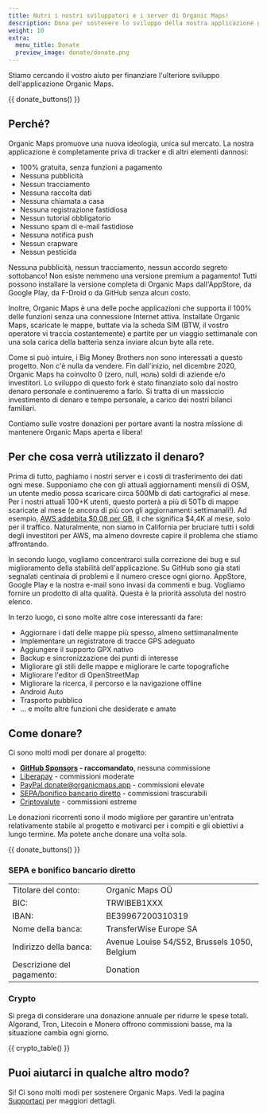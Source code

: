 ```yaml
---
title: Nutri i nostri sviluppatori e i server di Organic Maps!
description: Dona per sostenere lo sviluppo della nostra applicazione gratuita
weight: 10
extra:
  menu_title: Donate
  preview_image: donate/donate.png
---
```


Stiamo cercando il vostro aiuto per finanziare l'ulteriore sviluppo dell'applicazione Organic Maps.

{{ donate_buttons() }}

## Perché?

Organic Maps promuove una nuova ideologia, unica sul mercato. La nostra applicazione è completamente priva di tracker e di altri elementi dannosi:

- 100% gratuita, senza funzioni a pagamento
- Nessuna pubblicità
- Nessun tracciamento
- Nessuna raccolta dati
- Nessuna chiamata a casa
- Nessuna registrazione fastidiosa
- Nessun tutorial obbligatorio
- Nessuno spam di e-mail fastidiose
- Nessuna notifica push
- Nessun crapware
- Nessun pesticida

Nessuna pubblicità, nessun tracciamento, nessun accordo segreto sottobanco! Non esiste nemmeno una versione premium a pagamento! Tutti possono installare la versione completa di Organic Maps dall'AppStore, da Google Play, da F-Droid o da GitHub senza alcun costo.

Inoltre, Organic Maps è una delle poche applicazioni che supporta il 100% delle funzioni senza una connessione Internet attiva. Installate Organic Maps, scaricate le mappe, buttate via la scheda SIM (BTW, il vostro operatore vi traccia costantemente) e partite per un viaggio settimanale con una sola carica della batteria senza inviare alcun byte alla rete.

Come si può intuire, i Big Money Brothers non sono interessati a questo progetto. Non c'è nulla da vendere. Fin dall'inizio, nel dicembre 2020, Organic Maps ha coinvolto 0 (zero, null, ноль) soldi di aziende e/o investitori. Lo sviluppo di questo fork è stato finanziato solo dal nostro denaro personale e continueremo a farlo. Si tratta di un massiccio investimento di denaro e tempo personale, a carico dei nostri bilanci familiari.

Contiamo sulle vostre donazioni per portare avanti la nostra missione di mantenere Organic Maps aperta e libera!

## Per che cosa verrà utilizzato il denaro?

Prima di tutto, paghiamo i nostri server e i costi di trasferimento dei dati ogni mese. Supponiamo che con gli attuali aggiornamenti mensili di OSM, un utente medio possa scaricare circa 500Mb di dati cartografici al mese. Per i nostri attuali 100+K utenti, questo porterà a più di 50Tb di mappe scaricate al mese (e ancora di più con gli aggiornamenti settimanali!). Ad esempio, [AWS addebita $0,08 per GB](https://aws.amazon.com/ec2/pricing/on-demand/#Data_Transfer), il che significa $4,4K al mese, solo per il traffico. Naturalmente, non siamo in California per bruciare tutti i soldi degli investitori per AWS, ma almeno dovreste capire il problema che stiamo affrontando.

In secondo luogo, vogliamo concentrarci sulla correzione dei bug e sul miglioramento della stabilità dell'applicazione. Su GitHub sono già stati segnalati centinaia di problemi e il numero cresce ogni giorno. AppStore, Google Play e la nostra e-mail sono invasi da commenti e bug. Vogliamo fornire un prodotto di alta qualità. Questa è la priorità assoluta del nostro elenco.

In terzo luogo, ci sono molte altre cose interessanti da fare:

- Aggiornare i dati delle mappe più spesso, almeno settimanalmente
- Implementare un registratore di tracce GPS adeguato
- Aggiungere il supporto GPX nativo
- Backup e sincronizzazione dei punti di interesse
- Migliorare gli stili delle mappe e migliorare le carte topografiche
- Migliorare l'editor di OpenStreetMap
- Migliorare la ricerca, il percorso e la navigazione offline
- Android Auto
- Trasporto pubblico
- ... e molte altre funzioni che desiderate e amate

## Come donare?

Ci sono molti modi per donare al progetto:

- **[GitHub Sponsors][] - raccomandato**, nessuna commissione
- [Liberapay][] - commissioni moderate
- [PayPal donate@organicmaps.app][paypal] - commissioni elevate
- [SEPA/bonifico bancario diretto][sepa] - commissioni trascurabili
- [Criptovalute][crypto] - commissioni estreme

Le donazioni ricorrenti sono il modo migliore per garantire un'entrata relativamente stabile al
progetto e motivarci per i compiti e gli obiettivi a lungo termine. Ma potete anche
donare una volta sola.

{{ donate_buttons() }}

### SEPA e bonifico bancario diretto

|                            |                                              |
| -------------------------- | -------------------------------------------- |
| Titolare del conto:        | Organic Maps OÜ                              |
| BIC:                       | TRWIBEB1XXX                                  |
| IBAN:                      | BE39967200310319                             |
| Nome della banca:          | TransferWise Europe SA                       |
| Indirizzo della banca:     | Avenue Louise 54/S52, Brussels 1050, Belgium |
| Descrizione del pagamento: | Donation                                     |

### Crypto

Si prega di considerare una donazione annuale per ridurre le spese totali. Algorand, Tron,
Litecoin e Monero offrono commissioni basse, ma la situazione cambia ogni giorno.

{{ crypto_table() }}

## Puoi aiutarci in qualche altro modo?

Sì! Ci sono molti modi per sostenere Organic Maps. Vedi la pagina
[Supportaci](@/support-us/index.it.md) per maggiori dettagli.

[paypal]: https://www.paypal.com/donate?hosted_button_id=JYM34AADM87V8 "PayPal donate@organicmaps.app"
[github sponsors]: https://github.com/sponsors/organicmaps "GitHub Sponsors"
[liberapay]: https://liberapay.com/OrganicMaps/donate "Liberapay"
[sepa]: #sepa-e-bonifico-bancario-diretto "SEPA e bonifico bancario diretto"
[crypto]: #crypto "Donazioni in criptovalute"
